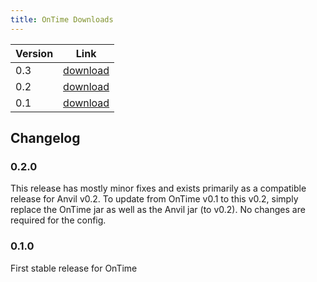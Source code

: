```yaml
---
title: OnTime Downloads
---
```


|Version|Link|
|-------|----|
|0.3|[download]()|
|0.2|[download](https://github.com/AnvilPowered/OnTime/releases/tag/v0.2.0)|
|0.1|[download](https://github.com/AnvilPowered/OnTime/releases/tag/v0.1.0)|

## Changelog

### 0.2.0

This release has mostly minor fixes and exists primarily as a compatible release for Anvil v0.2. To update from OnTime v0.1
to this v0.2, simply replace the OnTime jar as well as the Anvil jar (to v0.2). No changes are required for the config.

### 0.1.0

First stable release for OnTime
